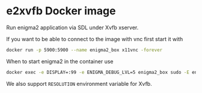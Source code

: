 # e2xvfb Docker image
Run enigma2 application via SDL under Xvfb xserver.

If you want to be able to connect to the image with vnc first start it with
```bash
docker run -p 5900:5900 --name enigma2_box x11vnc -forever
```
When to start enigma2 in the container use
```bash
docker exec -e DISPLAY=:99 -e ENIGMA_DEBUG_LVL=5 enigma2_box sudo -E enigma2
```
We also support `RESOLUTION` environment variable for Xvfb.
